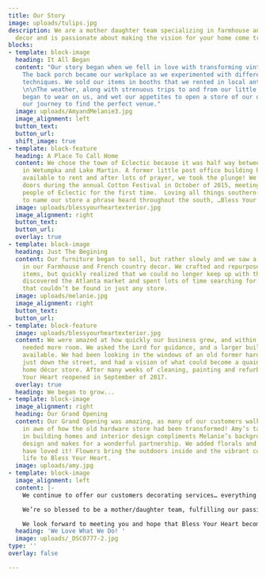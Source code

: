 ```yaml
---
title: Our Story
image: uploads/tulips.jpg
description: We are a mother daughter team specializing in farmhouse and french country
  decor and is passionate about making the vision for your home come true!
blocks:
- template: block-image
  heading: It All Began
  content: "Our story began when we fell in love with transforming vintage furniture.
    The back porch became our workplace as we experimented with different painting
    techniques. We sold our items in booths that we rented in local antique malls.
    \n\nThe weather, along with strenuous trips to and from our little places of business
    began to wear on us, and wet our appetites to open a store of our own, so began
    our journey to find the perfect venue."
  image: uploads/AmyandMelanie3.jpg
  image_alignment: left
  button_text: 
  button_url: 
  shift_image: true
- template: block-feature
  heading: A Place To Call Home
  content: We chose the town of Eclectic because it was half way between our homes
    in Wetumpka and Lake Martin. A former little post office building had just become
    available to rent and after lots of prayer, we took the plunge! We opened our
    doors during the annual Cotton Festival in October of 2015, meeting the sweet
    people of Eclectic for the first time.  Loving all things southern- we decided
    to name our store a phrase heard throughout the south, …Bless Your Heart.
  image: uploads/blessyourheartexterior.jpg
  image_alignment: right
  button_text: 
  button_url: 
  overlay: true
- template: block-image
  heading: Just The Begining
  content: Our furniture began to sell, but rather slowly and we saw a greater interest
    in our Farmhouse and French country decor. We crafted and repurposed most of our
    items, but quickly realized that we could no longer keep up with the demand. We
    discovered the Atlanta market and spent lots of time searching for unique items
    that couldn’t be found in just any store.
  image: uploads/melanie.jpg
  image_alignment: right
  button_text: 
  button_url: 
- template: block-feature
  image: uploads/blessyourheartexterior.jpg
  content: We were amazed at how quickly our business grew, and within 2 years, we
    needed more room. We asked the Lord for guidance, and a larger building became
    available. We had been looking in the windows of an old former hardware store
    just down the street, and had a vision of what could become a quaint, beautiful
    home décor store. After many weeks of cleaning, painting and refurbishing, Bless
    Your Heart reopened in September of 2017.
  overlay: true
  heading: We began to grow...
- template: block-image
  image_alignment: right
  heading: Our Grand Opening
  content: Our Grand Opening was amazing, as many of our customers walked in our doors
    in awe of how the old hardware store had been transformed! Amy’s talent and experience
    in building homes and interior design compliments Melanie’s background in floral
    design and makes for a wonderful partnership. We added florals and our customers
    have loved it! Flowers bring the outdoors inside and the vibrant colors bring
    life to Bless Your Heart.
  image: uploads/amy.jpg
- template: block-image
  image_alignment: left
  content: |-
    We continue to offer our customers decorating services… everything from a mantle or a wall to an entire home. We love hearing our customers say that the vision for their home has come true. Our home is our haven and needs to be a place of serenity. It is our desire to provide this for our customers.

    We’re so blessed to be a mother/daughter team, fulfilling our passion and serving others. Our store is our happy place!

    We look forward to meeting you and hope that Bless Your Heart becomes your happy place too!
  heading: 'We Love What We Do! '
  image: uploads/_DSC0777-2.jpg
type: ''
overlay: false

---
```

